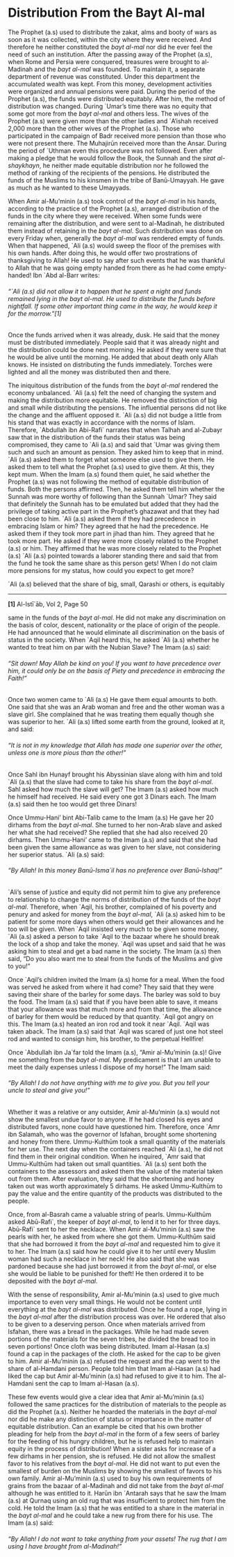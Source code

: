 Distribution From the Bayt Al-mal
=================================

The Prophet (a.s) used to distribute the zakat, alms and booty of wars
as soon as it was collected, within the city where they were received.
And therefore he neither constituted the *bayt al-mal* nor did he ever
feel the need of such an institution. After the passing away of the
Prophet (a.s), when Rome and Persia were conquered, treasures were
brought to al-Madinah and the *bayt al-mal* was founded. To maintain it,
a separate department of revenue was constituted. Under this department
the accumulated wealth was kept. From this money, development activities
were organized and annual pensions were paid. During the period of the
Prophet (a.s), the funds were distributed equitably. After him, the
method of distribution was changed. During \`Umar’s time there was no
equity that some got more from the *bayt al-mal* and others less. The
wives of the Prophet (a.s) were given more than the other ladies and
\`A’ishah received 2,000 more than the other wives of the Prophet (a.s).
Those who participated in the campaign of Badr received more pension
than those who were not present there. The Muhajirūn received more than
the Ansar. During the period of \`Uthman even this procedure was not
followed. Even after making a pledge that he would follow the Book, the
Sunnah and the *sirat al-shaykhayn*, he neither made equitable
distribution nor he followed the method of ranking of the recipients of
the pensions. He distributed the funds of the Muslims to his kinsmen in
the tribe of Banū-Umayyah. He gave as much as he wanted to these
Umayyads.

When Amir al-Mu’minin (a.s) took control of the *bayt al-mal* in his
hands, according to the practice of the Prophet (a.s), arranged
distribution of the funds in the city where they were received. When
some funds were remaining after the distribution, and were sent to
al-Madinah, he distributed them instead of retaining in the *bayt
al-mal*. Such distribution was done on every Friday when, generally the
*bayt al-mal* was rendered empty of funds. When that happened, \`Ali
(a.s) would sweep the floor of the premises with his own hands. After
doing this, he would offer two prostrations of thanksgiving to Allah! He
used to say after such events that he was thankful to Allah that he was
going empty handed from there as he had come empty-handed! Ibn \`Abd
al-Barr writes:

###### “\`Ali (a.s) did not allow it to happen that he spent a night and funds remained lying in the *bayt al-mal*. He used to distribute the funds before nightfall. If some other important thing came in the way, he would keep it for the morrow.”[1]

Once the funds arrived when it was already, dusk. He said that the money
must be distributed immediately. People said that it was already night
and the distribution could be done next morning. He asked if they were
sure that he would be alive until the morning. He added that about death
only Allah knows. He insisted on distributing the funds immediately.
Torches were lighted and all the money was distributed then and there.

The iniquitous distribution of the funds from the *bayt al-mal* rendered
the economy unbalanced. \`Ali (a.s) felt the need of changing the system
and making the distribution more equitable. He removed the distinction
of big and small while distributing the pensions. The influential
persons did not like the change and the affluent opposed it. \`Ali (a.s)
did not budge a little from his stand that was exactly in accordance
with the norms of Islam. Therefore, \`Abdullah ibn Abi-Rafi\` narrates
that when Talhah and al-Zubayr saw that in the distribution of the funds
their status was being compromised, they came to \`Ali (a.s) and said
that \`Umar was giving them such and such an amount as pension. They
asked him to keep that in mind. \`Ali (a.s) asked them to forget what
someone else used to give them. He asked them to tell what the Prophet
(a.s) used to give them. At this, they kept mum. When the Imam (a.s)
found them quiet, he said whether the Prophet (a.s) was not following
the method of equitable distribution of funds. Both the persons
affirmed. Then, he asked them tell him whether the Sunnah was more
worthy of following than the Sunnah \`Umar? They said that definitely
the Sunnah has to be emulated but added that they had the privilege of
taking active part in the Prophet’s ghazawat and that they had been
close to him. \`Ali (a.s) asked them if they had precedence in embracing
Islam or him? They agreed that he had the precedence. He asked them if
they took more part in jihad than him. They agreed that he took more
part. He asked if they were more closely related to the Prophet (a.s) or
him. They affirmed that he was more closely related to the Prophet (a.s)
\`Ali (a.s) pointed towards a laborer standing there and said that from
the fund he took the same share as this person gets! When I do not claim
more pensions for my status, how could you expect to get more?

\`Ali (a.s) believed that the share of big, small, Qarashi or others, is
equitably

------------------------------------------------------------------------

**[1]** Al-Istī\`āb, Vol 2, Page 50

same in the funds of the *bayt al-mal*. He did not make any
discrimination on the basis of color, descent, nationality or the place
of origin of the people. He had announced that he would eliminate all
discrimination on the basis of status in the society. When \`Aqil heard
this, he asked \`Ali (a.s) whether he wanted to treat him on par with
the Nubian Slave? The Imam (a.s) said:

###### “Sit down! May Allah be kind on you! If you want to have precedence over him, it could only be on the basis of Piety and precedence in embracing the Faith!”

Once two women came to \`Ali (a.s) He gave them equal amounts to both.
One said that she was an Arab woman and free and the other woman was a
slave girl. She complained that he was treating them equally though she
was superior to her. \`Ali (a.s) lifted some earth from the ground,
looked at it, and said:

###### “It is not in my knowledge that Allah has made one superior over the other, unless one is more pious than the other!”

Once Sahl ibn Hunayf brought his Abyssinian slave along with him and
told \`Ali (a.s) that the slave had come to take his share from the
*bayt al-mal*. Sahl asked how much the slave will get? The Imam (a.s)
asked how much he himself had received. He said every one got 3 Dinars
each. The Imam (a.s) said then he too would get three Dinars!

Once Ummu-Hani’ bint Abi-Talib came to the Imam (a.s) He gave her 20
dirhams from the *bayt al-mal*. She turned to her non-Arab slave and
asked her what she had received? She replied that she had also received
20 dirhams. Then Ummu-Hani’ came to the Imam (a.s) and said that she had
been given the same allowance as was given to her slave, not considering
her superior status. \`Ali (a.s) said:

###### “By Allah! In this money Banū-Isma\`il has no preference over Banū-Ishaq!”

\`Ali’s sense of justice and equity did not permit him to give any
preference to relationship to change the norms of distribution of the
funds of the *bayt al-mal*. Therefore, when \`Aqil, his brother,
complained of his poverty and penury and asked for money from the *bayt
al-mal*, \`Ali (a.s) asked him to be patient for some more days when
others would get their allowances and he too will be given. When \`Aqil
insisted very much to be given some money, \`Ali (a.s) asked a person to
take \`Aqil to the bazaar where he should break the lock of a shop and
take the money. \`Aqil was upset and said that he was asking him to
steal and get a bad name in the society. The Imam (a.s) then said, “Do
you also want me to steal from the funds of the Muslims and give to
you!”

Once \`Aqil’s children invited the Imam (a.s) home for a meal. When the
food was served he asked from where it had come? They said that they
were saving their share of the barley for some days. The barley was sold
to buy the food. The Imam (a.s) said that if you have been able to save,
it means that your allowance was that much more and from that time, the
allowance of barley for them would be reduced by that quantity. \`Aqil
got angry on this. The Imam (a.s) heated an iron rod and took it near
\`Aqil. \`Aqil was taken aback. The Imam (a.s) said that \`Aqil was
scared of just one hot steel rod and wanted to consign him, his brother,
to the perpetual Hellfire!

Once \`Abdullah ibn Ja\`far told the Imam (a.s), “Amir al-Mu’minin
(a.s)! Give me something from the *bayt al-mal*. My predicament is that
I am unable to meet the daily expenses unless I dispose of my horse!”
The Imam said:

###### “By Allah! I do not have anything with me to give you. But you tell your uncle to steal and give you!”

Whether it was a relative or any outsider, Amir al-Mu’minin (a.s) would
not show the smallest undue favor to anyone. If he had closed his eyes
and distributed favors, none could have questioned him. Therefore, once
\`Amr ibn Salamah, who was the governor of Isfahan, brought some
shortening and honey from there. Ummu-Kulthūm took a small quantity of
the materials for her use. The next day when the containers reached
\`Ali (a.s), he did not find them in their original condition. When he
inquired, \`Amr said that Ummu-Kulthūm had taken out small quantities.
\`Ali (a.s) sent both the containers to the assessors and asked them the
value of the material taken out from them. After evaluation, they said
that the shortening and honey taken out was worth approximately 5
dirhams. He asked Ummu-Kulthūm to pay the value and the entire quantity
of the products was distributed to the people.

Once, from al-Basrah came a valuable string of pearls. Ummu-Kulthūm
asked Abū-Rafi\`, the keeper of *bayt al-mal*, to lend it to her for
three days. Abū-Rafi\` sent to her the necklace. When Amir al-Mu’minin
(a.s) saw the pearls with her, he asked from where she got them.
Ummu-Kulthūm said that she had borrowed it from the *bayt al-mal* and
requested him to give it to her. The Imam (a.s) said how he could give
it to her until every Muslim woman had such a necklace in her neck! He
also said that she was pardoned because she had just borrowed it from
the *bayt al-mal*, or else she would be liable to be punished for theft!
He then ordered it to be deposited with the *bayt al-mal*.

With the sense of responsibility, Amir al-Mu’minin (a.s) used to give
much importance to even very small things. He would not be content until
everything at the *bayt al-mal* was distributed. Once he found a rope,
lying in the *bayt al-mal* after the distribution process was over. He
ordered that also to be given to a deserving person. Once when materials
arrived from Isfahan, there was a bread in the packages. While he had
made seven portions of the materials for the seven tribes, he divided
the bread too in seven portions! Once cloth was being distributed. Imam
al-Hasan (a.s) found a cap in the packages of the cloth. He asked for
the cap to be given to him. Amir al-Mu’minin (a.s) refused the request
and the cap went to the share of al-Hamdani person. People told him that
Imam al-Hasan (a.s) had liked the cap but Amir al-Mu’minin (a.s) had
refused to give it to him. The al-Hamdani sent the cap to Imam al-Hasan
(a.s).

These few events would give a clear idea that Amir al-Mu’minin (a.s)
followed the same practices for the distribution of materials to the
people as did the Prophet (a.s). Neither he hoarded the materials in the
*bayt al-mal* nor did he make any distinction of status or importance in
the matter of equitable distribution. Can an example be cited that his
own brother pleading for help from the *bayt al-mal* in the form of a
few seers of barley for the feeding of his hungry children, but he is
refused help to maintain equity in the process of distribution! When a
sister asks for increase of a few dirhams in her pension, she is
refused. He did not allow the smallest favor to his relatives from the
*bayt al-mal*. He did not want to put even the smallest of burden on the
Muslims by showing the smallest of favors to his own family. Amir
al-Mu’minin (a.s) used to buy his own requirements of grains from the
bazaar of al-Madinah and did not take from the *bayt al-mal* although he
was entitled to it. Harūn ibn \`Antarah says that he saw the Imam (a.s)
at Qurnaq using an old rug that was insufficient to protect him from the
cold. He told the Imam (a.s) that he was entitled to a share in the
material in the *bayt al-mal* and he could take a new rug from there for
his use. The Imam (a.s) said:

###### “By Allah! I do not want to take anything from your assets! The rug that I am using I have brought from al-Madinah!”
